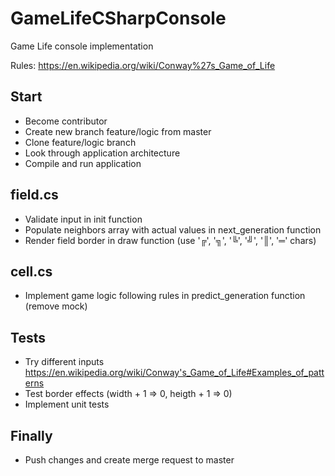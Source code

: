# GameLifeCSharpConsole
Game Life console implementation

Rules: https://en.wikipedia.org/wiki/Conway%27s_Game_of_Life


## Start

- Become contributor
- Create new branch feature/logic from master
- Clone feature/logic branch
- Look through application architecture
- Compile and run application


## field.cs

- Validate input in init function
- Populate neighbors array with actual values in next_generation function
- Render field border in draw function (use '╔', '╗', '╚', '╝', '║', '═' chars)


## cell.cs

- Implement game logic following rules in predict_generation function (remove mock)


## Tests

- Try different inputs https://en.wikipedia.org/wiki/Conway's_Game_of_Life#Examples_of_patterns
- Test border effects (width + 1 => 0, heigth + 1 => 0)
- Implement unit tests


## Finally

- Push changes and create merge request to master

